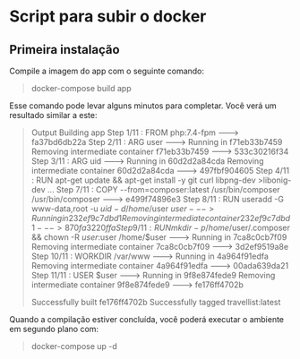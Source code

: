 # Script para subir o docker

## Primeira instalação
Compile a imagem do app com o seguinte comando:

>docker-compose build app

Esse comando pode levar alguns minutos para completar. Você verá um resultado similar a este:
>
>Output
>Building app
>Step 1/11 : FROM php:7.4-fpm
> ---> fa37bd6db22a
>Step 2/11 : ARG user
> ---> Running in f71eb33b7459
>Removing intermediate container f71eb33b7459
> ---> 533c30216f34
>Step 3/11 : ARG uid
> ---> Running in 60d2d2a84cda
>Removing intermediate container 60d2d2a84cda
> ---> 497fbf904605
>Step 4/11 : RUN apt-get update && apt-get install -y     git     curl     libpng-dev     >libonig-dev     ...
>Step 7/11 : COPY --from=composer:latest /usr/bin/composer /usr/bin/composer
> ---> e499f74896e3
>Step 8/11 : RUN useradd -G www-data,root -u $uid -d /home/$user $user
> ---> Running in 232ef9c7dbd1
>Removing intermediate container 232ef9c7dbd1
> ---> 870fa3220ffa
>Step 9/11 : RUN mkdir -p /home/$user/.composer &&     chown -R $user:$user /home/$user
> ---> Running in 7ca8c0cb7f09
>Removing intermediate container 7ca8c0cb7f09
> ---> 3d2ef9519a8e
>Step 10/11 : WORKDIR /var/www
> ---> Running in 4a964f91edfa
>Removing intermediate container 4a964f91edfa
> ---> 00ada639da21
>Step 11/11 : USER $user
> ---> Running in 9f8e874fede9
>Removing intermediate container 9f8e874fede9
> ---> fe176ff4702b
>
>Successfully built fe176ff4702b
>Successfully tagged travellist:latest

Quando a compilação estiver concluída, você poderá executar o ambiente em segundo plano com:
>docker-compose up -d
